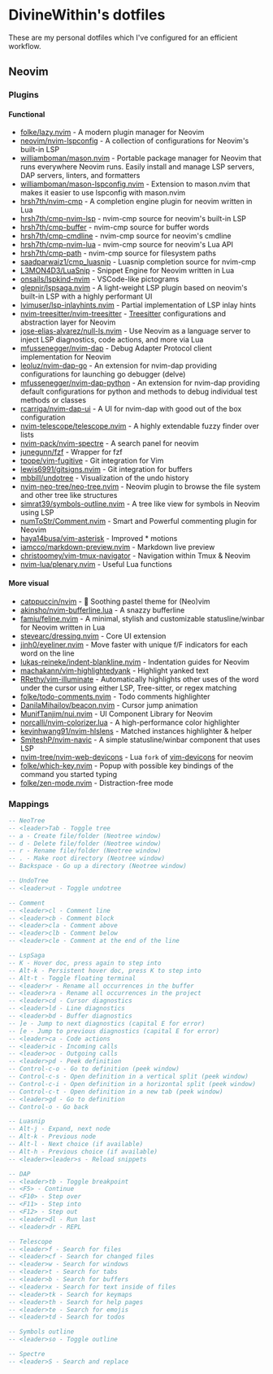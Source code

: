 # DivineWithin's dotfiles

These are my personal dotfiles which I've configured for an efficient workflow.

## Neovim

### Plugins

#### Functional

- [folke/lazy.nvim](https://github.com/folke/lazy.nvim) - A modern plugin manager for Neovim
- [neovim/nvim-lspconfig](https://github.com/neovim/nvim-lspconfig) - A collection of configurations for Neovim's built-in LSP
- [williamboman/mason.nvim](https://github.com/williamboman/mason.nvim) - Portable package manager for Neovim that runs everywhere Neovim runs. Easily install and manage LSP servers, DAP servers, linters, and formatters
- [williamboman/mason-lspconfig.nvim](https://github.com/williamboman/mason-lspconfig.nvim) - Extension to mason.nvim that makes it easier to use lspconfig with mason.nvim
- [hrsh7th/nvim-cmp](https://github.com/hrsh7th/nvim-cmp) - A completion engine plugin for neovim written in Lua
- [hrsh7th/cmp-nvim-lsp](https://github.com/hrsh7th/cmp-nvim-lsp) - nvim-cmp source for neovim's built-in LSP
- [hrsh7th/cmp-buffer](https://github.com/hrsh7th/cmp-buffer) - nvim-cmp source for buffer words
- [hrsh7th/cmp-cmdline](https://github.com/hrsh7th/cmp-cmdline) - nvim-cmp source for neovim's cmdline
- [hrsh7th/cmp-nvim-lua](https://github.com/hrsh7th/cmp-nvim-lua) - nvim-cmp source for neovim's Lua API
- [hrsh7th/cmp-path](https://github.com/hrsh7th/cmp-path) - nvim-cmp source for filesystem paths
- [saadparwaiz1/cmp_luasnip](https://github.com/saadparwaiz1/cmp_luasnip) - Luasnip completion source for nvim-cmp
- [L3MON4D3/LuaSnip](https://github.com/L3MON4D3/LuaSnip) - Snippet Engine for Neovim written in Lua
- [onsails/lspkind-nvim](https://github.com/onsails/lspkind-nvim) - VSCode-like pictograms
- [glepnir/lspsaga.nvim](https://github.com/glepnir/lspsaga.nvim) - A light-weight LSP plugin based on neovim's built-in LSP with a highly performant UI
- [lvimuser/lsp-inlayhints.nvim](https://github.com/lvimuser/lsp-inlayhints.nvim) - Partial implementation of LSP inlay hints
- [nvim-treesitter/nvim-treesitter](https://github.com/nvim-treesitter/nvim-treesitter) - [Treesitter](https://github.com/tree-sitter/tree-sitter) configurations and abstraction layer for Neovim
- [jose-elias-alvarez/null-ls.nvim](https://github.com/jose-elias-alvarez/null-ls.nvim) - Use Neovim as a language server to inject LSP diagnostics, code actions, and more via Lua
- [mfussenegger/nvim-dap](https://github.com/mfussenegger/nvim-dap) - Debug Adapter Protocol client implementation for Neovim
- [leoluz/nvim-dap-go](https://github.com/leoluz/nvim-dap-go) - An extension for nvim-dap providing configurations for launching go debugger (delve)
- [mfussenegger/nvim-dap-python](https://github.com/mfussenegger/nvim-dap-python) - An extension for nvim-dap providing default configurations for python and methods to debug individual test methods or classes
- [rcarriga/nvim-dap-ui](https://github.com/rcarriga/nvim-dap-ui) - A UI for nvim-dap with good out of the box configuration
- [nvim-telescope/telescope.nvim](https://github.com/nvim-telescope/telescope.nvim) - A highly extendable fuzzy finder over lists
- [nvim-pack/nvim-spectre](https://github.com/nvim-pack/nvim-spectre) - A search panel for neovim
- [junegunn/fzf](https://github.com/junegunn/fzf.vim) - Wrapper for fzf
- [tpope/vim-fugitive](https://github.com/tpope/vim-fugitive) - Git integration for Vim
- [lewis6991/gitsigns.nvim](https://github.com/lewis6991/gitsigns.nvim) - Git integration for buffers
- [mbbill/undotree](https://github.com/mbbill/undotree) - Visualization of the undo history
- [nvim-neo-tree/neo-tree.nvim](https://github.com/nvim-neo-tree/neo-tree.nvim) - Neovim plugin to browse the file system and other tree like structures
- [simrat39/symbols-outline.nvim](https://github.com/simrat39/symbols-outline.nvim) - A tree like view for symbols in Neovim using LSP
- [numToStr/Comment.nvim](https://github.com/numToStr/Comment.nvim) - Smart and Powerful commenting plugin for Neovim
- [haya14busa/vim-asterisk](https://github.com/haya14busa/vim-asterisk) - Improved \* motions
- [iamcco/markdown-preview.nvim](https://github.com/iamcco/markdown-preview.nvim) - Markdown live preview
- [christoomey/vim-tmux-navigator](https://github.com/christoomey/vim-tmux-navigator) - Navigation within Tmux & Neovim
- [nvim-lua/plenary.nvim](https://github.com/nvim-lua/plenary.nvim) - Useful Lua functions

#### More visual

- [catppuccin/nvim](https://github.com/catppuccin/nvim) - 🍨 Soothing pastel theme for (Neo)vim
- [akinsho/nvim-bufferline.lua](https://github.com/akinsho/nvim-bufferline.lua) - A snazzy bufferline
- [famiu/feline.nvim](https://github.com/famiu/feline.nvim) - A minimal, stylish and customizable statusline/winbar for Neovim written in Lua
- [stevearc/dressing.nvim](https://github.com/stevearc/dressing.nvim) - Core UI extension
- [jinh0/eyeliner.nvim](https://github.com/jinh0/eyeliner.nvim) - Move faster with unique f/F indicators for each word on the line
- [lukas-reineke/indent-blankline.nvim](https://github.com/lukas-reineke/indent-blankline.nvim) - Indentation guides for Neovim
- [machakann/vim-highlightedyank](https://github.com/machakann/vim-highlightedyank) - Highlight yanked text
- [RRethy/vim-illuminate](https://github.com/RRethy/vim-illuminate) - Automatically highlights other uses of the word under the cursor using either LSP, Tree-sitter, or regex matching
- [folke/todo-comments.nvim](https://github.com/folke/todo-comments.nvim) - Todo comments highlighter
- [DanilaMihailov/beacon.nvim](https://github.com/DanilaMihailov/beacon.nvim) - Cursor jump animation
- [MunifTanjim/nui.nvim](https://github.com/MunifTanjim/nui.nvim) - UI Component Library for Neovim
- [norcalli/nvim-colorizer.lua](https://github.com/norcalli/nvim-colorizer.lua) - A high-performance color highlighter
- [kevinhwang91/nvim-hlslens](https://github.com/kevinhwang91/nvim-hlslens) - Matched instances highlighter & helper
- [SmiteshP/nvim-navic](https://github.com/SmiteshP/nvim-navic) - A simple statusline/winbar component that uses LSP
- [nvim-tree/nvim-web-devicons](https://github.com/nvim-tree/nvim-web-devicons) - Lua `fork` of [vim-devicons](https://github.com/ryanoasis/vim-devicons) for neovim
- [folke/which-key.nvim](https://github.com/folke/which-key.nvim) - Popup with possible key bindings of the command you started typing
- [folke/zen-mode.nvim](https://github.com/folke/zen-mode.nvim) - Distraction-free mode

### Mappings

```lua
-- NeoTree
-- <leader>Tab - Toggle tree
-- a - Create file/folder (Neotree window)
-- d - Delete file/folder (Neotree window)
-- r - Rename file/folder (Neotree window)
-- . - Make root directory (Neotree window)
-- Backspace - Go up a directory (Neotree window)

-- UndoTree
-- <leader>ut - Toggle undotree

-- Comment
-- <leader>cl - Comment line
-- <leader>cb - Comment block
-- <leader>cla - Comment above
-- <leader>clb - Comment below
-- <leader>cle - Comment at the end of the line

-- LspSaga
-- K - Hover doc, press again to step into
-- Alt-k - Persistent hover doc, press K to step into
-- Alt-t - Toggle floating terminal
-- <leader>r - Rename all occurrences in the buffer
-- <leader>ra - Rename all occurrences in the project
-- <leader>cd - Cursor diagnostics
-- <leader>ld - Line diagnostics
-- <leader>bd - Buffer diagnostics
-- ]e - Jump to next diagnostics (capital E for error)
-- [e - Jump to previous diagnostics (capital E for error)
-- <leader>ca - Code actions
-- <leader>ic - Incoming calls
-- <leader>oc - Outgoing calls
-- <leader>pd - Peek definition
-- Control-c-o - Go to definition (peek window)
-- Control-c-s - Open definition in a vertical split (peek window)
-- Control-c-i - Open definition in a horizontal split (peek window)
-- Control-c-t - Open definition in a new tab (peek window)
-- <leader>gd - Go to definition
-- Control-o - Go back

-- Luasnip
-- Alt-j - Expand, next node
-- Alt-k - Previous node
-- Alt-l - Next choice (if available)
-- Alt-h - Previous choice (if available)
-- <leader><leader>s - Reload snippets

-- DAP
-- <leader>tb - Toggle breakpoint
-- <F5> - Continue
-- <F10> - Step over
-- <F11> - Step into
-- <F12> - Step out
-- <leader>dl - Run last
-- <leader>dr - REPL

-- Telescope
-- <leader>f - Search for files
-- <leader>cf - Search for changed files
-- <leader>w - Search for windows
-- <leader>t - Search for tabs
-- <leader>b - Search for buffers
-- <leader>x - Search for text inside of files
-- <leader>tk - Search for keymaps
-- <leader>th - Search for help pages
-- <leader>te - Search for emojis
-- <leader>td - Search for todos

-- Symbols outline
-- <leader>so - Toggle outline

-- Spectre
-- <leader>S - Search and replace
```
